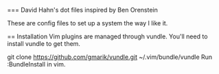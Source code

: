 === David Hahn's dot files inspired by Ben Orenstein

These are config files to set up a system the way I like it.

== Installation
  Vim plugins are managed through vundle. You'll need to install vundle to get them.

  git clone https://github.com/gmarik/vundle.git ~/.vim/bundle/vundle
  Run :BundleInstall in vim.
